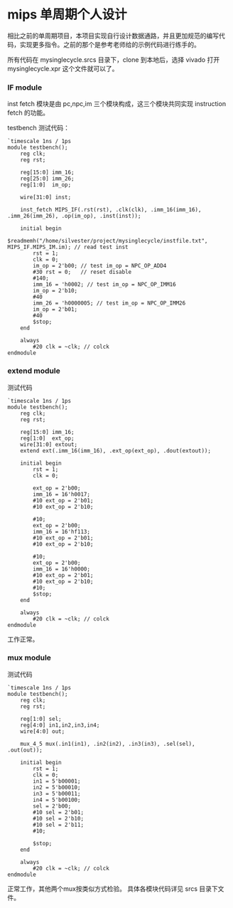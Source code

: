 # mips 单周期个人设计
相比之前的单周期项目，本项目实现自行设计数据通路，并且更加规范的编写代码，实现更多指令。之前的那个是参考老师给的示例代码进行练手的。

所有代码在 mysinglecycle.srcs 目录下，clone 到本地后，选择 vivado 打开 mysinglecycle.xpr 这个文件就可以了。

### IF module
inst fetch 模块是由 pc,npc,im 三个模块构成，这三个模块共同实现 instruction fetch 的功能。

testbench 测试代码：
```
`timescale 1ns / 1ps
module testbench();
    reg clk;
    reg rst;
    
    reg[15:0] imm_16;
    reg[25:0] imm_26;
    reg[1:0]  im_op;
    
    wire[31:0] inst;
    
    inst_fetch MIPS_IF(.rst(rst), .clk(clk), .imm_16(imm_16), .imm_26(imm_26), .op(im_op), .inst(inst));
    
    initial begin
        $readmemh("/home/silvester/project/mysinglecycle/instfile.txt", MIPS_IF.MIPS_IM.im); // read test inst
        rst = 1;
        clk = 0;
        im_op = 2'b00; // test im_op = NPC_OP_ADD4
        #30 rst = 0;   // reset disable
        #140;
        imm_16 = 'h0002; // test im_op = NPC_OP_IMM16
        im_op = 2'b10;
        #40
        imm_26 = 'h0000005; // test im_op = NPC_OP_IMM26
        im_op = 2'b01;
        #40
        $stop;
    end
    
    always
        #20 clk = ~clk; // colck
endmodule

```

### extend module
测试代码
```
`timescale 1ns / 1ps
module testbench();
    reg clk;
    reg rst;
    
    reg[15:0] imm_16;
    reg[1:0]  ext_op;
    wire[31:0] extout;
    extend ext(.imm_16(imm_16), .ext_op(ext_op), .dout(extout));

    initial begin
        rst = 1;
        clk = 0;
        
        ext_op = 2'b00;
        imm_16 = 16'h0017;
        #10 ext_op = 2'b01;
        #10 ext_op = 2'b10;
        
        #10;
        ext_op = 2'b00;
        imm_16 = 16'hf113;
        #10 ext_op = 2'b01;
        #10 ext_op = 2'b10;
        
        #10;
        ext_op = 2'b00;
        imm_16 = 16'h0000;
        #10 ext_op = 2'b01;
        #10 ext_op = 2'b10;
        #10;
        $stop;
    end
    
    always
        #20 clk = ~clk; // colck
endmodule

```
工作正常。

### mux module
测试代码
```
`timescale 1ns / 1ps
module testbench();
    reg clk;
    reg rst;
    
    reg[1:0] sel;
    reg[4:0] in1,in2,in3,in4;
    wire[4:0] out;
    
    mux_4_5 mux(.in1(in1), .in2(in2), .in3(in3), .sel(sel), .out(out));

    initial begin
        rst = 1;
        clk = 0;
        in1 = 5'b00001;
        in2 = 5'b00010;
        in3 = 5'b00011;
        in4 = 5'b00100;
        sel = 2'b00;
        #10 sel = 2'b01;
        #10 sel = 2'b10;
        #10 sel = 2'b11;
        #10;
        
        $stop;
    end
    
    always
        #20 clk = ~clk; // colck
endmodule

```
正常工作，其他两个mux按类似方式检验。
具体各模块代码详见 srcs 目录下文件。
